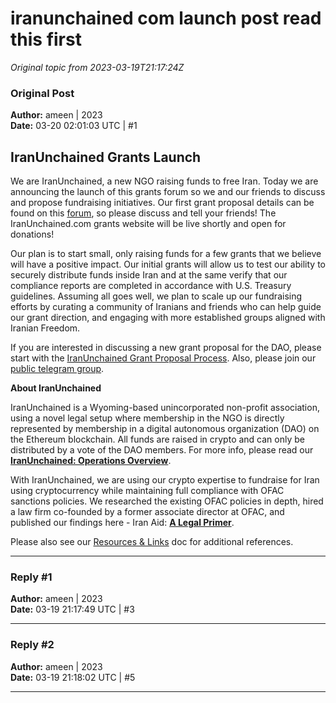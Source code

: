 # iranunchained com launch post read this first

*Original topic from 2023-03-19T21:17:24Z*

### Original Post
**Author:** ameen | 2023  
**Date:** 03-20 02:01:03 UTC | #1  

## IranUnchained Grants Launch 

We are IranUnchained, a new NGO raising funds to free Iran. Today we are announcing the launch of this grants forum so we and our friends to discuss and propose fundraising initiatives. Our first grant  proposal details can be found on this [forum](https://forum.iranunchained.com/c/grants/), so please discuss and tell your friends! The IranUnchained.com grants website will be live shortly and open for donations!

Our plan is to start small, only raising funds for a few grants that we believe will have a positive impact. Our initial grants will allow us to test our ability to securely distribute funds inside Iran and at the same verify that our compliance reports are completed in accordance with U.S. Treasury guidelines. Assuming all goes well, we plan to scale up our fundraising efforts by curating a community of Iranians and friends who can help guide our grant direction, and engaging with more established groups aligned with Iranian Freedom. 

If you are interested in discussing a new grant proposal for the DAO, please start with the [IranUnchained Grant Proposal Process](https://forum.iranunchained.com/t/iranunchained-grant-proposal-process/31). Also, please join our [public telegram group](https://t.me/iranunchained).

**About IranUnchained**

IranUnchained is a Wyoming-based unincorporated non-profit association, using a novel legal setup where membership in the NGO is directly represented by membership in a digital autonomous organization (DAO) on the Ethereum blockchain. All funds are raised in crypto and can only be distributed by a vote of the DAO members. For more info, please read our **[IranUnchained: Operations Overview](https://forum.iranunchained.com/t/iranunchained-operations-overview/23/1)**.

With IranUnchained, we are using our crypto expertise to fundraise for Iran using cryptocurrency while maintaining full compliance with OFAC sanctions policies. We researched the existing OFAC policies in depth, hired a law firm co-founded by a former associate director at OFAC, and published our findings here - Iran Aid: **[A Legal Primer](https://medium.com/@iranunchained/iran-aid-a-legal-primer-ede9e8f4826d)**.

Please also see our [Resources & Links](https://forum.iranunchained.com/t/resources-links/18) doc for additional references.

---

### Reply #1
**Author:** ameen | 2023  
**Date:** 03-19 21:17:49 UTC | #3  



---

### Reply #2
**Author:** ameen | 2023  
**Date:** 03-19 21:18:02 UTC | #5  



---

